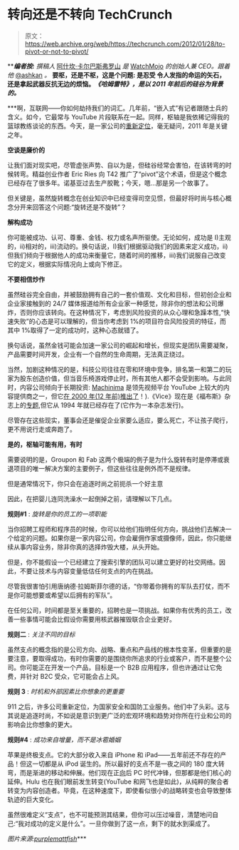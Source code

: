 # 转向还是不转向 TechCrunch

> 原文：<https://web.archive.org/web/https://techcrunch.com/2012/01/28/to-pivot-or-not-to-pivot/>

*****编者按:*** *撰稿人* [阿什坎·卡尔巴斯弗罗山](https://web.archive.org/web/20230204075017/http://www.crunchbase.com/person/ashkan-karbasfrooshan) *是* [WatchMojo](https://web.archive.org/web/20230204075017/http://www.watchmojo.com/index.php?id=1) *的创始人兼 CEO。跟着他* [@ashkan](https://web.archive.org/web/20230204075017/https://twitter.com/#%21/ashkan) *。* **要枢，还是不枢，这是个问题:
是忍受
令人发指的命运的矢石，
还是拿起武器反抗无边的烦恼。*《哈姆雷特》，是以 2011 年前后的硅谷为背景的。***

 ***啊，互联网——你如何劫持我们的词汇。几年前，“嵌入式”有记者跟随士兵的含义。如今，它最常与 YouTube 片段联系在一起。同样，枢轴是我依稀记得我的篮球教练谈论的东西。今天，是一家公司的[重新定位](https://web.archive.org/web/20230204075017/http://www.quora.com/Pivoting-business-strategy/How-do-you-define-a-pivot)，毫无疑问，2011 年是关键之年。

**空谈是廉价的**

让我们面对现实吧，尽管虚张声势、自以为是，但硅谷经常会害怕，在该转弯的时候转弯。精益创业作者 Eric Ries 向 T42 推广了“pivot”这个术语，但是这个概念已经存在了很多年。诺基亚过去生产胶靴；今天，嗯…那是另一个故事了。

但关键是，虽然旋转概念在创业知识中已经变得司空见惯，但最好将时尚与核心概念分开来回答这个问题:“旋转还是不旋转”？

**解构成功**

你可能被成功、认可、尊重、金钱、权力或名声所驱使。无论如何，成功是 I)主观的，ii)相对的，iii)流动的。换句话说，I)我们根据驱动我们的因素来定义成功，ii)但我们倾向于根据他人的成功来衡量它，随着时间的推移，iii)我们说服自己改变它的定义，根据实际情况向上或向下修正。

**不要相信炒作**

虽然硅谷完全自由，并被鼓励拥有自己的一套价值观、文化和目标，但初创企业和企业家接触到的 24/7 媒体报道给所有企业家一种感觉，除非你的想法和公司爆炸，否则你应该转向。在这种情况下，考虑到风险投资的从众心理和急躁本性,“快速失败”的心态是可以理解的，但当你考虑到 1%的项目符合风险投资的特征，而其中 1%取得了一定的成功时，这种心态就错了。

换句话说，虽然金钱可能会加速一家公司的崛起和增长，但现实是团队需要凝聚，产品需要时间开发，企业有一个自然的生命周期，无法真正绕过。

当然，加剧这种情况的是，科技公司往往在零和环境中竞争，排名第一和第二的玩家为股东创造价值，但当音乐椅游戏停止时，所有其他人都不会受到影响。与此同时，内容公司倾向于长期投资: [Machinima](https://web.archive.org/web/20230204075017/http://www.machinima.com/) 是领先视频平台 YouTube 上较大的内容提供商之一，但它[在 2000 年(12 年前)推出了](https://web.archive.org/web/20230204075017/http://www.latimes.com/business/la-fi-ct-machinima-20120124,0,6479926.story)！).《Vice》现在是《福布斯》杂志上的[专题](https://web.archive.org/web/20230204075017/http://www.forbes.com/sites/jeffbercovici/2012/01/03/tom-frestons-1-billion-revenge-ex-viacom-chief-helps-vice-become-the-next-mtv),但它从 1994 年就已经存在了(它作为一本杂志发行)。

尽管存在这些现实，董事会还是催促企业家要么适应，要么死亡，不让孩子爬行，更不用说行走或奔跑了。

**是的，枢轴可能有用，有时**

需要说明的是，Groupon 和 Fab 这两个极端的例子是为什么旋转有时是停滞或衰退项目的唯一解决方案的主要例子，但这些往往是例外而不是规律。

但是通常情况下，你只会在追逐时尚之前扼杀一个好主意

因此，在把婴儿连同洗澡水一起倒掉之前，请理解以下几点。

**规则#1** : *旋转是你的员工的一项职能*

当你招聘工程师和程序员的时候，你可以给他们指明任何方向，挑战他们去解决一个给定的问题。如果你是一家内容公司，你会雇佣作家或摄像师，因此，你只能继续从事内容业务，除非你真的选择炸毁大楼，从头开始。

但是，你不能假设一个已经建立了搜索引擎的团队可以建立更好的社交网络。因此，不要让技术与内容变量低估任何支点的内在挑战。

尽管我很害怕引用唐纳德·拉姆斯菲尔德的话，“你带着你拥有的军队去打仗，而不是你可能想要或希望以后拥有的军队”。

在任何公司，时间都是至关重要的，招聘也是一项挑战。如果你有优秀的员工，改善一些事情可能会比假设你需要用核武器摧毁联合企业更好。

**规则二** : *关注不同的目标*

虽然支点的概念指的是公司方向、战略、重点和产品线的根本性变革，但重要的是要注意，要取得成功，有时你需要的是围绕你所追求的行业或客户，而不是整个公司。你可能正在开发一个产品，目标是一个 B2B 应用程序，但也许通过让它免费，并针对 B2C 受众，它可能会占上风。

**规则 3** : *时机和外部因素比你想象的更重要*

911 之后，许多公司重新定位，为国家安全和国防工业服务。他们中了头彩。这与其说是追逐时尚，不如说是意识到更广泛的宏观环境和趋势对你所在行业和公司的影响会比你想象的更大。

**规则#4** : *成功来自增量，而不是冰雹婚姻*

苹果是终极支点。它的大部分收入来自 iPhone 和 iPad——五年前还不存在的产品！但这一切都是从 iPod 诞生的。所以最好的支点不是一夜之间的 180 度大转弯，而是渐进的移动和伸展。他们现在正[向](https://web.archive.org/web/20230204075017/http://m.paidcontent.org/article/419-why-apple-just-pulled-off-the-companys-first-true-post-pc-quarter/)后 PC 时代冲锋，但那都是他们核心的延伸。Hulu 也在我们眼前发生转变(YouTube 和网飞也是如此)，从纯粹的聚合者转变为内容创造者。毕竟，在这种速度下，即使看似很小的战略转变也会导致整体轨迹的巨大变化。

虽然很难定义“支点”，也不可能预测其结果，但你可以压过噪音，清楚地问自己:“我对成功的定义是什么”。一旦你做到了这一点，剩下的就水到渠成了。

*图片来源:[purplemattfish](https://web.archive.org/web/20230204075017/http://www.flickr.com/photos/purplemattfish/3721491089/)****